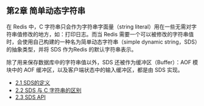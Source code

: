 ## 第2章 简单动态字符串

在 Redis 中，C 字符串只会作为字符串字面量（string literal）用在一些无需对字符串值修改的地方，如：打印日志。而当 Redis 需要一个可以被修改的字符串值时，会使用自己构建的一种名为简单动态字符串（simple dynamic string，SDS）的抽象类型，并将 SDS 作为Redis 的默认字符串表示。

除了用来保存数据库中的字符串值以外，SDS 还被作为缓冲区（Buffer）：AOF 模块中的 AOF 缓冲区，以及客户端状态中的输入缓冲区，都是由 SDS 实现。

- [2.1 SDS的定义](https://github.com/zhu-rundong/redis-notes/blob/main/Chapter2/2.1.md)
- [2.2 SDS 与 C 字符串的区别](https://github.com/zhu-rundong/redis-notes/blob/main/Chapter2/2.2.md)
- [2.3 SDS API](https://github.com/zhu-rundong/redis-notes/blob/main/Chapter2/2.3.md)

